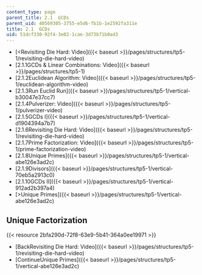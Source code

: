 ```yaml
---
content_type: page
parent_title: 2.1  GCDs
parent_uid: 40569305-3755-e5d6-fb1b-1e2592fa311e
title: 2.1  GCDs
uid: 51dcf330-92f4-3e02-1cae-3d73b71b0ad3
---
```


*   [\<Revisiting Die Hard: Video]({{< baseurl >}}/pages/structures/tp5-1/revisiting-die-hard-video)
*   [2.1.1GCDs & Linear Combinations: Video]({{< baseurl >}}/pages/structures/tp5-1)
*   [2.1.2Euclidean Algorithm: Video]({{< baseurl >}}/pages/structures/tp5-1/euclidean-algorithm-video)
*   [2.1.3Run Euclid Run]({{< baseurl >}}/pages/structures/tp5-1/vertical-b30047e37cc7)
*   [2.1.4Pulverizer: Video]({{< baseurl >}}/pages/structures/tp5-1/pulverizer-video)
*   [2.1.5GCDs I]({{< baseurl >}}/pages/structures/tp5-1/vertical-d1904394a7b7)
*   [2.1.6Revisiting Die Hard: Video]({{< baseurl >}}/pages/structures/tp5-1/revisiting-die-hard-video)
*   [2.1.7Prime Factorization: Video]({{< baseurl >}}/pages/structures/tp5-1/prime-factorization-video)
*   [2.1.8Unique Primes]({{< baseurl >}}/pages/structures/tp5-1/vertical-abe126e3ad2c)
*   [2.1.9Divisors]({{< baseurl >}}/pages/structures/tp5-1/vertical-70eb5a2913c0)
*   [2.1.10GCDs II]({{< baseurl >}}/pages/structures/tp5-1/vertical-912ad2b397a4)
*   [\>Unique Primes]({{< baseurl >}}/pages/structures/tp5-1/vertical-abe126e3ad2c)

Unique Factorization
--------------------

{{< resource 2bfa290d-72f8-63e9-5b41-364a0ee19971 >}}

*   [BackRevisiting Die Hard: Video]({{< baseurl >}}/pages/structures/tp5-1/revisiting-die-hard-video)
*   [ContinueUnique Primes]({{< baseurl >}}/pages/structures/tp5-1/vertical-abe126e3ad2c)